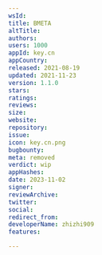 ```yaml
---
wsId: 
title: BMETA
altTitle: 
authors: 
users: 1000
appId: key.cn
appCountry: 
released: 2021-08-19
updated: 2021-11-23
version: 1.1.0
stars: 
ratings: 
reviews: 
size: 
website: 
repository: 
issue: 
icon: key.cn.png
bugbounty: 
meta: removed
verdict: wip
appHashes: 
date: 2023-11-02
signer: 
reviewArchive: 
twitter: 
social: 
redirect_from: 
developerName: zhizhi909
features: 

---
```


